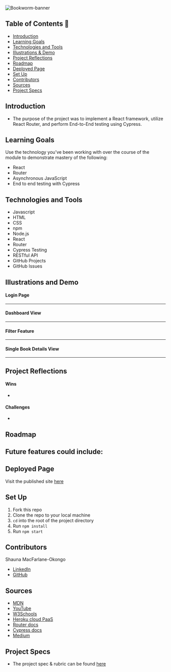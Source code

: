 ![Bookworm-banner](https://user-images.githubusercontent.com/102887963/189165334-44a72f86-54cc-4da2-a8a7-87fab7ff652f.png)
## Table of Contents 📖
- [Introduction](#introduction)
- [Learning Goals](#learning-goals)
- [Technologies and Tools](#technologies-and-tools)
- [Illustrations & Demo](#illustrations-and-demo)
- [Project Reflections](#project-reflections)
- [Roadmap](#roadmap)
- [Deployed Page](#deployed-page)
- [Set Up](#set-up)
- [Contributors](#contributors)
- [Sources](#sources)
- [Project Specs](#project-specs)

## Introduction
- The purpose of the project was to implement a React framework, utilize React Router, and perform End-to-End testing using Cypress. 

## Learning Goals
Use the technology you’ve been working with over the course of the module to demonstrate mastery of the following:
- React
- Router
- Asynchronous JavaScript
- End to end testing with Cypress

## Technologies and Tools
- Javascript
- HTML
- CSS
- npm
- Node.js
- React
- Router
- Cypress Testing
- RESTful API
- GitHub Projects
- GitHub Issues

## Illustrations and Demo
#### Login Page


----
#### Dashboard View

----
#### Filter Feature

----
#### Single Book Details View

----

## Project Reflections
#### Wins
- 

#### Challenges
- 

## Roadmap
Future features could include:
- 

## Deployed Page
Visit the published site [here](https://DrSLMac.github.io/Bookworm/)

## Set Up
1. Fork this repo
2. Clone the repo to your local machine
3. `cd` into the root of the project directory
4. Run `npm install`
5. Run `npm start`

## Contributors
 Shauna MacFarlane-Okongo
 - [LinkedIn](https://github.com/DrSLMac)
 - [GitHub](https://github.com/DrSLMac)
 
## Sources
 - [MDN](http://developer.mozilla.org/en-US/)
 - [YouTube](https://www.youtube.com/)
 - [W3Schools](https://www.w3schools.com/)
 - [Heroku cloud PaaS](https://heroku.com/)
 - [Router docs](https://reactrouter.com/)
 - [Cypress docs](https://docs.cypress.io/guides/overview/why-cypress)
 - [Medium](https://medium.com/)

## Project Specs
 - The project spec & rubric can be found [here](https://frontend.turing.edu/projects/module-3/showcase.html)
